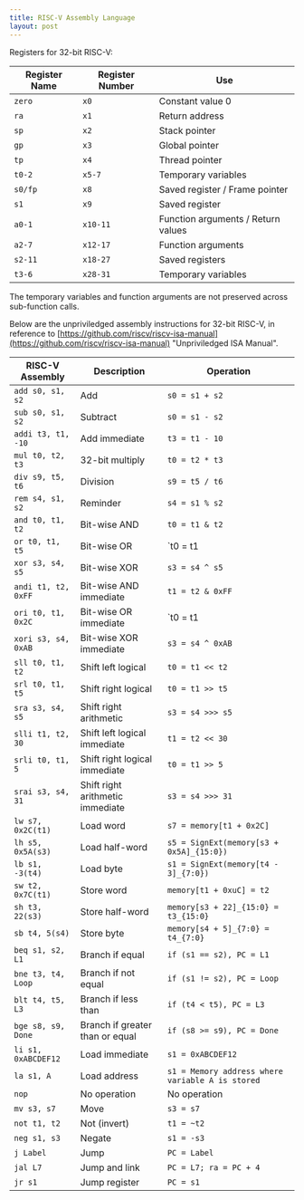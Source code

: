```yaml
---
title: RISC-V Assembly Language
layout: post
---
```


Registers for 32-bit RISC-V:

| Register Name   | Register Number   |            Use               |
| --------------- | ----------------- | ---------------------------- |
| `zero`          | `x0`              | Constant value 0             |
| `ra`            | `x1`              | Return address               |
| `sp`            | `x2`              | Stack pointer                |
| `gp`            | `x3`              | Global pointer               |
| `tp`            | `x4`              | Thread pointer               |
| `t0-2`          | `x5-7`            | Temporary variables          |
| `s0/fp`         | `x8`              | Saved register / Frame pointer |
| `s1`            | `x9`              | Saved register               |
| `a0-1`          | `x10-11`          | Function arguments / Return values |
| `a2-7`          | `x12-17`          | Function arguments           |
| `s2-11`         | `x18-27`          | Saved registers              |
| `t3-6`          | `x28-31`          | Temporary variables          |

The temporary variables and function arguments are not preserved across sub-function calls.

Below are the unpriviledged assembly instructions for 32-bit RISC-V, in reference to [https://github.com/riscv/riscv-isa-manual](https://github.com/riscv/riscv-isa-manual) "Unpriviledged ISA Manual".

|  RISC-V Assembly      |  Description         |    Operation        |
| --------------------- | -------------------- | ------------------- |
| `add s0, s1, s2`      | Add                  | `s0 = s1 + s2`      |
| `sub s0, s1, s2`      | Subtract             | `s0 = s1 - s2`      |
| `addi t3, t1, -10`    | Add immediate        | `t3 = t1 - 10`      |
| `mul t0, t2, t3`      | 32-bit multiply      | `t0 = t2 * t3`      |
| `div s9, t5, t6`      | Division             | `s9 = t5 / t6`      |
| `rem s4, s1, s2`      | Reminder             | `s4 = s1 % s2`      |
| `and t0, t1, t2`      | Bit-wise AND         | `t0 = t1 & t2`      |
| `or t0, t1, t5`       | Bit-wise OR          | `t0 = t1 | t5`      |
| `xor s3, s4, s5`      | Bit-wise XOR         | `s3 = s4 ^ s5`      |
| `andi t1, t2, 0xFF`   | Bit-wise AND immediate | `t1 = t2 & 0xFF`  |
| `ori t0, t1, 0x2C`    | Bit-wise OR immediate | `t0 = t1 | 0x2C`   |
| `xori s3, s4, 0xAB`   | Bit-wise XOR immediate | `s3 = s4 ^ 0xAB`  |
| `sll t0, t1, t2`      | Shift left logical   | `t0 = t1 << t2`     |
| `srl t0, t1, t5`      | Shift right logical  | `t0 = t1 >> t5`     |
| `sra s3, s4, s5`      | Shift right arithmetic | `s3 = s4 >>> s5`  |
| `slli t1, t2, 30`     | Shift left logical immediate | `t1 = t2 << 30` |
| `srli t0, t1, 5`      | Shift right logical immediate | `t0 = t1 >> 5` |
| `srai s3, s4, 31`     | Shift right arithmetic immediate | `s3 = s4 >>> 31` |
| `lw s7, 0x2C(t1)`     | Load word            | `s7 = memory[t1 + 0x2C]` |
| `lh s5, 0x5A(s3)`     | Load half-word       | `s5 = SignExt(memory[s3 + 0x5A]_{15:0})` |
| `lb s1, -3(t4)`       | Load byte            | `s1 = SignExt(memory[t4 - 3]_{7:0})` |
| `sw t2, 0x7C(t1)`     | Store word           | `memory[t1 + 0xuC] = t2` |
| `sh t3, 22(s3)`       | Store half-word      | `memory[s3 + 22]_{15:0} = t3_{15:0}` |
| `sb t4, 5(s4)`        | Store byte           | `memory[s4 + 5]_{7:0} = t4_{7:0}` |
| `beq s1, s2, L1`      | Branch if equal      | `if (s1 == s2), PC = L1` |
| `bne t3, t4, Loop`    | Branch if not equal  | `if (s1 != s2), PC = Loop` |
| `blt t4, t5, L3`      | Branch if less than  | `if (t4 < t5), PC = L3` |
| `bge s8, s9, Done`    | Branch if greater than or equal | `if (s8 >= s9), PC = Done` |
| `li s1, 0xABCDEF12`   | Load immediate       | `s1 = 0xABCDEF12`    |
| `la s1, A`            | Load address         | `s1 = Memory address where variable A is stored` |
| `nop`                 | No operation         | No operation         |
| `mv s3, s7`           | Move                 | `s3 = s7`            |
| `not t1, t2`          | Not (invert)         | `t1 = ~t2`           |
| `neg s1, s3`          | Negate               | `s1 = -s3`           |
| `j Label`             | Jump                 | `PC = Label`         |
| `jal L7`              | Jump and link        | `PC = L7; ra = PC + 4` |
| `jr s1`               | Jump register        | `PC = s1`            |
